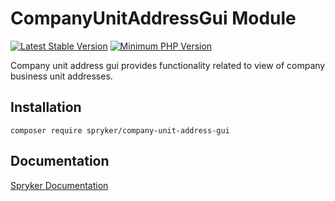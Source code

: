 # CompanyUnitAddressGui Module
[![Latest Stable Version](https://poser.pugx.org/spryker/company-unit-address-gui/v/stable.svg)](https://packagist.org/packages/spryker/company-unit-address-gui)
[![Minimum PHP Version](https://img.shields.io/badge/php-%3E%3D%208.1-8892BF.svg)](https://php.net/)

Company unit address gui provides functionality related to view of company business unit addresses.

## Installation

```
composer require spryker/company-unit-address-gui
```

## Documentation

[Spryker Documentation](https://docs.spryker.com)
